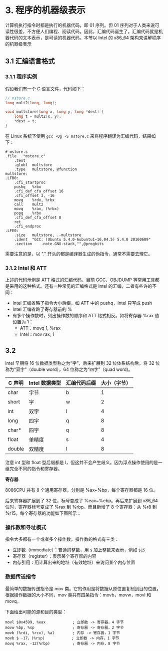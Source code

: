 # 3. 程序的机器级表示

计算机执行指令时都是执行的机器代码，即 01 序列。但 01 序列对于人类来说可读性很差，不方便人们编程、阅读代码。因此，汇编代码诞生了。汇编代码就是机器代码的文本表示，是可读的机器代码。本节以 Intel 的 x86_64 架构来讲解程序的机器级表示

## 3.1 汇编语言格式

### 3.1.1 程序实例

假设我们有一个 C 语言文件，代码如下：

```C
// mstore.c
long mult2(long, long);

void multstore(long x, long y, long *dest) {
    long t = mult2(x, y);
    *dest = t;
}
```

在 Linux 系统下使用 `gcc -Og -S mstore.c` 来将程序翻译为汇编代码，结果如下：

```assembly
# mstore.s
.file	"mstore.c"
	.text
	.globl	multstore
	.type	multstore, @function
multstore:
.LFB0:
	.cfi_startproc
	pushq	%rbx
	.cfi_def_cfa_offset 16
	.cfi_offset 3, -16
	movq	%rdx, %rbx
	call	mult2
	movq	%rax, (%rbx)
	popq	%rbx
	.cfi_def_cfa_offset 8
	ret
	.cfi_endproc
.LFE0:
	.size	multstore, .-multstore
	.ident	"GCC: (Ubuntu 5.4.0-6ubuntu1~16.04.5) 5.4.0 20160609"
	.section	.note.GNU-stack,"",@progbits
```

需要注意的是，以 "." 开头的都是编译器生成的伪指令，通常不需要去理它。

### 3.1.2 Intel 和 ATT

上述的代码示例是 ATT 格式的汇编代码，目前 GCC、OBJDUMP 等常用工具都是采用的这种格式。还有一种常见的汇编格式是 Intel 的汇编，二者有些许的不同：

- Intel 汇编省略了指令大小后缀，如 ATT 中的 pushq，Intel 只写成 push
- Intel 汇编省略了寄存器前的 %
- 有多个操作数时，列出操作数的顺序和 ATT 格式相反。如将寄存器 %rax 值设置为 1：
  - ATT：movq 1, %rax
  - Intel：mov rax, 1

## 3.2 

Intel 早期将 16 位数据类型称之为“字”，后来扩展到 32 位体系结构后，将 32 位称为“双字”（double word），64 位称之为“四字”（quad word)。

| C 声明  | Intel 数据类型 | 汇编代码后缀 | 大小（字节） |
| ------ | ------------- | ------------ | ------------ |
| char   | 字节          | b            | 1            |
| short  | 字            | w            | 2            |
| int    | 双字          | l            | 4            |
| long   | 四字          | q            | 8            |
| char*  | 四字          | q            | 8            |
| float  | 单精度        | s            | 4            |
| double | 双精度        | l            | 8            |

注意 int 型和 float 型后缀都是 l，但这并不会产生歧义。因为浮点操作使用的是一组完全不同的指令和寄存器。

**寄存器**

8086CPU 共有 8 个通用寄存器，分别是 %ax~%bp，每个寄存器都是 16 位。

后来寄存器扩展到了 32 位，标号变成了 %eax~%ebp。再后来扩展到 x86_64 位时，寄存器标号变成了 %rax 到 %rbp。而且新增了 8 个寄存器：从 %r8 到 %r15。每个寄存器的功能如下图所示：

### 操作数和寻址模式

指令大多都有一个或者多个操作数。操作数的格式有三类：

- 立即数（immediate）：普通的整数，用 `$` 加上整数来表示，例如 `$15`
- 寄存器（register）：表示某个寄存器的内容
- 内存引用：用计算出来的地址（有效地址）来访问某个内存位置

### 数据传送指令

最简单的数据传送指令是 mov 类。它的作用是将数据从原位置复制到目的位置。根据操作数据的大小不同，mov 类共有四条指令：movb，movw，movl 和 movq。

下面给出可能的源和目的类型：

```assembly
movl $0x4599, %eax            ; 立即数 -> 寄存器，4 字节
movw %bp, %sp				  ; 寄存器 -> 寄存器，2 字节
movb (%rdi, %rcx), %al		  ; 内存 -> 寄存器，1 字节
movb $ -17，(%rsp)            ; 立即数 -> 内存，1 字节
movq %rax, -12(%rbp)          ; 寄存器 -> 内存，8 字节
```


